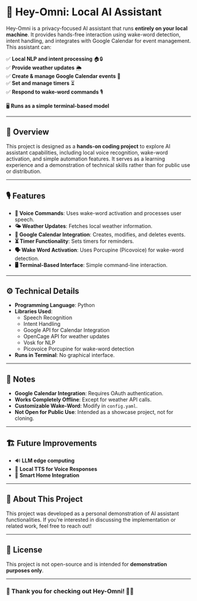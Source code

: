 # 🧠 Hey-Omni: Local AI Assistant

Hey-Omni is a privacy-focused AI assistant that runs **entirely on your local machine**. It provides hands-free interaction using wake-word detection, intent handling, and integrates with Google Calendar for event management. This assistant can:

✅ **Local NLP and intent processing** 🏠🔒\
✅ **Provide weather updates** 🌦️\
✅ **Create & manage Google Calendar events** 📅\
✅ **Set and manage timers** ⏳\
✅ **Respond to wake-word commands** 🎙️

🖥️ **Runs as a simple terminal-based model**

---

## 🚀 Overview

This project is designed as a **hands-on coding project** to explore AI assistant capabilities, including local voice recognition, wake-word activation, and simple automation features. It serves as a learning experience and a demonstration of technical skills rather than for public use or distribution.

---

## 🎙️ Features

- **💬 Voice Commands**: Uses wake-word activation and processes user speech.
- **🌤️ Weather Updates**: Fetches local weather information.
- **📆 Google Calendar Integration**: Creates, modifies, and deletes events.
- **⏳ Timer Functionality**: Sets timers for reminders.
- **🗣️ Wake Word Activation**: Uses Porcupine (Picovoice) for wake-word detection.
- **🖥️ Terminal-Based Interface**: Simple command-line interaction.

---

## ⚙️ Technical Details

- **Programming Language**: Python
- **Libraries Used**:
  - Speech Recognition
  - Intent Handling
  - Google API for Calendar Integration
  - OpenCage API for weather updates
  - Vosk for NLP
  - Picovoice Porcupine for wake-word detection
- **Runs in Terminal**: No graphical interface.

---

## 📌 Notes

- **Google Calendar Integration**: Requires OAuth authentication.
- **Works Completely Offline**: Except for weather API calls.
- **Customizable Wake-Word**: Modify in `config.yaml`.
- **Not Open for Public Use**: Intended as a showcase project, not for cloning.

---

## 🏗️ Future Improvements

- 🔊 **LLM edge computing**
- 🎵 **Local TTS for Voice Responses**
- 🏡 **Smart Home Integration**

---

## 🤝 About This Project

This project was developed as a personal demonstration of AI assistant functionalities. If you’re interested in discussing the implementation or related work, feel free to reach out!

---

## 📜 License

This project is not open-source and is intended for **demonstration purposes only**.

---

### 🚀 Thank you for checking out Hey-Omni! 🧠💡




